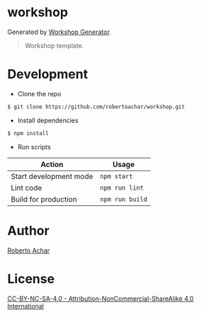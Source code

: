 # workshop

Generated by [Workshop Generator](https://github.com/robertoachar/generator-workshop).

> Workshop template.

# Development

- Clone the repo

```bash
$ git clone https://github.com/robertoachar/workshop.git
```

- Install dependencies

```bash
$ npm install
```

- Run scripts

| Action                 | Usage           |
| ---------------------- | --------------- |
| Start development mode | `npm start`     |
| Lint code              | `npm run lint`  |
| Build for production   | `npm run build` |

# Author

[Roberto Achar](https://twitter.com/robertoachar)

# License

[CC-BY-NC-SA-4.0 - Attribution-NonCommercial-ShareAlike 4.0 International](https://creativecommons.org/licenses/by-nc-sa/4.0/)
